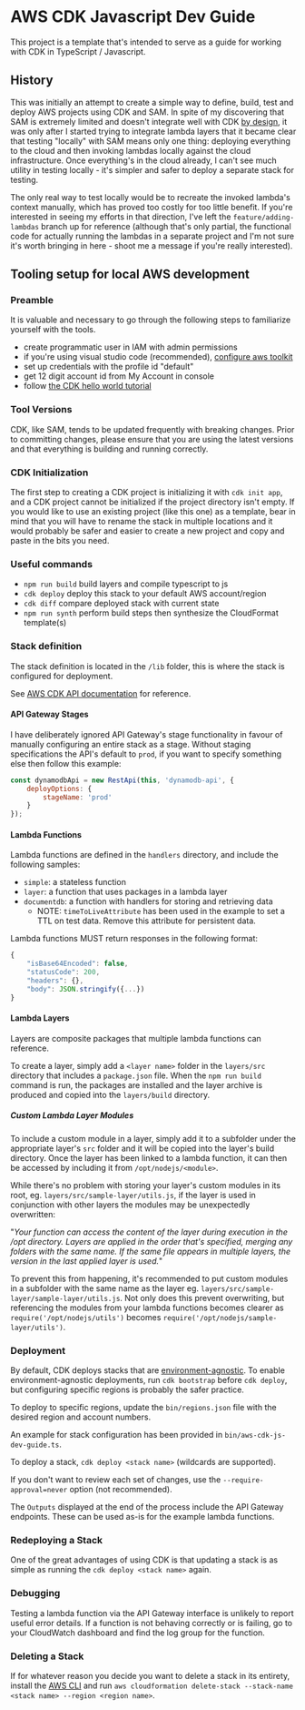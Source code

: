 # AWS CDK Javascript Dev Guide

This project is a template that's intended to serve as a guide for working with CDK in TypeScript / Javascript.

## History

This was initially an attempt to create a simple way to define, build, test and deploy AWS projects using CDK and SAM. In spite of my discovering that SAM is extremely limited and doesn't integrate well with CDK [by design](https://github.com/awslabs/aws-sam-cli/issues/1911), it was only after I started trying to integrate lambda layers that it became clear that testing "locally" with SAM means only one thing: deploying everything to the cloud and then invoking lambdas locally against the cloud infrastructure. Once everything's in the cloud already, I can't see much utility in testing locally - it's simpler and safer to deploy a separate stack for testing.

The only real way to test locally would be to recreate the invoked lambda's context manually, which has proved too costly for too little benefit. If you're interested in seeing my efforts in that direction, I've left the `feature/adding-lambdas` branch up for reference (although that's only partial, the functional code for actually running the lambdas in a separate project and I'm not sure it's worth bringing in here - shoot me a message if you're really interested).

## Tooling setup for local AWS development

### Preamble

It is valuable and necessary to go through the following steps to familiarize yourself with the tools.

- create programmatic user in IAM with admin permissions
- if you're using visual studio code (recommended), [configure aws toolkit](https://docs.aws.amazon.com/toolkit-for-vscode/latest/userguide/setup-toolkit.html)
- set up credentials with the profile id "default"
- get 12 digit account id from My Account in console
- follow [the CDK hello world tutorial](https://docs.aws.amazon.com/cdk/latest/guide/getting_started.html#hello_world_tutorial)

### Tool Versions

CDK, like SAM, tends to be updated frequently with breaking changes. Prior to committing changes, please ensure that you are using the latest versions and that everything is building and running correctly.

### CDK Initialization

The first step to creating a CDK project is initializing it with `cdk init app`, and a CDK project cannot be initialized if the project directory isn't empty. If you would like to use an existing project (like this one) as a template, bear in mind that you will have to rename the stack in multiple locations and it would probably be safer and easier to create a new project and copy and paste in the bits you need.

### Useful commands

- `npm run build`   build layers and compile typescript to js
- `cdk deploy`      deploy this stack to your default AWS account/region
- `cdk diff`        compare deployed stack with current state
- `npm run synth`   perform build steps then synthesize the CloudFormat template(s)

### Stack definition

The stack definition is located in the `/lib` folder, this is where the stack is configured for deployment.

See [AWS CDK API documentation](https://docs.aws.amazon.com/cdk/api/latest/docs/aws-construct-library.html) for reference.

#### API Gateway Stages

I have deliberately ignored API Gateway's stage functionality in favour of manually configuring an entire stack as a stage. Without staging specifications the API's default to `prod`, if you want to specify something else then follow this example:

```javascript
const dynamodbApi = new RestApi(this, 'dynamodb-api', {
    deployOptions: {
        stageName: 'prod'
    }
});
```

#### Lambda Functions

Lambda functions are defined in the `handlers` directory, and include the following samples:

- `simple`: a stateless function
- `layer`: a function that uses packages in a lambda layer
- `documentdb`: a function with handlers for storing and retrieving data
  - NOTE: `timeToLiveAttribute` has been used in the example to set a TTL on
    test data. Remove this attribute for persistent data.

Lambda functions MUST return responses in the following format:

```javascript
{
    "isBase64Encoded": false,
    "statusCode": 200,
    "headers": {},
    "body": JSON.stringify({...})
}
```

#### Lambda Layers

Layers are composite packages that multiple lambda functions can reference.

To create a layer, simply add a `<layer name>` folder in the `layers/src` directory that includes a `package.json` file. When the `npm run build` command is run, the packages are installed and the layer archive is produced and copied into the `layers/build` directory.

##### Custom Lambda Layer Modules

To include a custom module in a layer, simply add it to a subfolder under the appropriate layer's `src` folder and it will be copied into the layer's build directory. Once the layer has been linked to a lambda function, it can then be accessed by including it from `/opt/nodejs/<module>`.

While there's no problem with storing your layer's custom modules in its root, eg. `layers/src/sample-layer/utils.js`, if the layer is used in conjunction with other layers the modules may be unexpectedly overwritten:

"_Your function can access the content of the layer during execution in the /opt directory. Layers are applied in the order that's specified, merging any folders with the same name. If the same file appears in multiple layers, the version in the last applied layer is used._"

To prevent this from happening, it's recommended to put custom modules in a subfolder with the same name as the layer eg. `layers/src/sample-layer/sample-layer/utils.js`. Not only does this prevent overwriting, but referencing the modules from your lambda functions becomes clearer as `require('/opt/nodejs/utils')` becomes `require('/opt/nodejs/sample-layer/utils')`.

### Deployment

By default, CDK deploys stacks that are [environment-agnostic](https://docs.aws.amazon.com/cdk/latest/guide/environments.html). To enable environment-agnostic deployments, run `cdk bootstrap` before `cdk deploy`, but configuring specific regions is probably the safer practice.

To deploy to specific regions, update the `bin/regions.json` file with the desired region and account numbers.

An example for stack configuration has been provided in `bin/aws-cdk-js-dev-guide.ts`.

To deploy a stack, `cdk deploy <stack name>` (wildcards are supported).

If you don't want to review each set of changes, use the `--require-approval=never` option (not recommended).

The `Outputs` displayed at the end of the process include the API Gateway endpoints. These can be used as-is for the example lambda functions.

### Redeploying a Stack

One of the great advantages of using CDK is that updating a stack is as simple as running the `cdk deploy <stack name>` again.

### Debugging

Testing a lambda function via the API Gateway interface is unlikely to report useful error details. If a function is not behaving correctly or is failing, go to your CloudWatch dashboard and find the log group for the function.

### Deleting a Stack

If for whatever reason you decide you want to delete a stack in its entirety, install the [AWS CLI](https://docs.aws.amazon.com/cli/latest/userguide/install-cliv2.html) and run `aws cloudformation delete-stack --stack-name <stack name> --region <region name>`.

